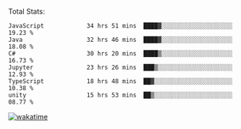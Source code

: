 Total Stats:
<!--START_SECTION:waka-->

```text
JavaScript            34 hrs 51 mins  ████▓░░░░░░░░░░░░░░░░░░░░   19.23 %
Java                  32 hrs 46 mins  ████▓░░░░░░░░░░░░░░░░░░░░   18.08 %
C#                    30 hrs 20 mins  ████▒░░░░░░░░░░░░░░░░░░░░   16.73 %
Jupyter               23 hrs 26 mins  ███▒░░░░░░░░░░░░░░░░░░░░░   12.93 %
TypeScript            18 hrs 48 mins  ██▓░░░░░░░░░░░░░░░░░░░░░░   10.38 %
unity                 15 hrs 53 mins  ██▒░░░░░░░░░░░░░░░░░░░░░░   08.77 %
```

<!--END_SECTION:waka-->

[![wakatime](https://wakatime.com/badge/user/d6a1e036-2153-43d6-9604-0dce67457b7f.svg)](https://wakatime.com/@d6a1e036-2153-43d6-9604-0dce67457b7f)
